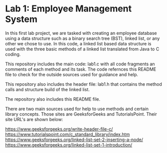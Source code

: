 # Lab 1: Employee Management System

In this first lab project, we are tasked with creating an employee database using a data structure such as a binary search tree (BST), linked list, or any other we chose to use.
In this code, a linked list based data structure is used with the three basic methods of a linked list translated from Java to C coding.

This repository includes the main code: lab1.c with all code fragments an comments of each method and its task. The code refernces this README file
to check for the outside sources used for guidance and help.

This repository also includes the header file: lab1.h that contains the method calls and structure build of the linked list.

The repository also includes this README file.

There are two main sources used for help to use methods and certain library concepts. Those sites are GeeksforGeeks and TutorialsPoint.
Their site URL's are shown below:

https://www.geeksforgeeks.org/write-header-file-c/
https://www.tutorialspoint.com/c_standard_library/index.htm
https://www.geeksforgeeks.org/linked-list-set-2-inserting-a-node/
https://www.geeksforgeeks.org/linked-list-set-1-introduction/
